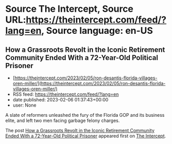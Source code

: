 # Source The Intercept, Source URL:https://theintercept.com/feed/?lang=en, Source language: en-US

## How a Grassroots Revolt in the Iconic Retirement Community Ended With a 72-Year-Old Political Prisoner
 - [https://theintercept.com/2023/02/05/ron-desantis-florida-villages-oren-miller/](https://theintercept.com/2023/02/05/ron-desantis-florida-villages-oren-miller/)
 - RSS feed: https://theintercept.com/feed/?lang=en
 - date published: 2023-02-06 01:37:43+00:00
 - user: None

<p>A slate of reformers unleashed the fury of the Florida GOP and its business elite, and left two men facing garbage felony charges.</p>
<p>The post <a href="https://theintercept.com/2023/02/05/ron-desantis-florida-villages-oren-miller/" rel="nofollow">How a Grassroots Revolt in the Iconic Retirement Community Ended With a 72-Year-Old Political Prisoner</a> appeared first on <a href="https://theintercept.com" rel="nofollow">The Intercept</a>.</p>
